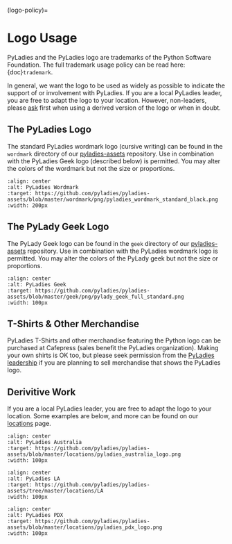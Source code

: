 (logo-policy)=

# Logo Usage

PyLadies and the PyLadies logo are trademarks of the Python Software Foundation.  The full trademark usage policy can be read here: {doc}`trademark`.

In general, we want the logo to be used as widely as possible to indicate the support of or involvement with PyLadies. If you are a local PyLadies leader, you are free to adapt the logo to your location.  However, non-leaders, please [ask] first when using a derived version of the logo or when in doubt.

## The PyLadies Logo

The standard PyLadies wordmark logo (cursive writing) can be found in the `wordmark` directory of our [pyladies-assets] repository.  Use in combination with the PyLadies Geek logo (described below) is permitted. You may alter the colors of the wordmark but not the size or proportions.

```{image} ../_static/images/logos/pyladies_wordmark_standard_black.png
:align: center
:alt: PyLadies Wordmark
:target: https://github.com/pyladies/pyladies-assets/blob/master/wordmark/png/pyladies_wordmark_standard_black.png
:width: 200px
```

## The PyLady Geek Logo

The PyLady Geek logo can be found in the `geek` directory of our [pyladies-assets] repository.  Use in combination with the PyLadies wordmark logo is permitted.  You may alter the colors of the PyLady geek but not the size or proportions.

```{image} ../_static/images/logos/pylady_geek_full_standard.png
:align: center
:alt: PyLadies Geek
:target: https://github.com/pyladies/pyladies-assets/blob/master/geek/png/pylady_geek_full_standard.png
:width: 100px
```

## T-Shirts & Other Merchandise

PyLadies T-Shirts and other merchandise featuring the Python logo can be purchased at Cafepress (sales benefit the PyLadies organization). Making your own shirts is OK too, but please seek permission from the [PyLadies leadership][ask] if you are planning to sell merchandise that shows the PyLadies logo.

## Derivitive Work

If you are a local PyLadies leader, you are free to adapt the logo to your location.  Some examples are below, and more can be found on our [locations] page.

```{image} ../_static/images/logos/australia.png
:align: center
:alt: PyLadies Australia
:target: https://github.com/pyladies/pyladies-assets/blob/master/locations/pyladies_australia_logo.png
:width: 100px
```

```{image} ../_static/images/logos/losangeles.jpeg
:align: center
:alt: PyLadies LA
:target: https://github.com/pyladies/pyladies-assets/tree/master/locations/LA
:width: 100px
```

```{image} ../_static/images/logos/pdx.png
:align: center
:alt: PyLadies PDX
:target: https://github.com/pyladies/pyladies-assets/blob/master/locations/pyladies_pdx_logo.png
:width: 100px
```

[ask]: mailto:info@pyladies.com
[locations]: http://www.pyladies.com/locations
[pyladies-assets]: https://github.com/pyladies/pyladies-assets
